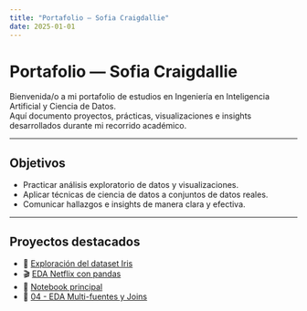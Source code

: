 ```yaml
---
title: "Portafolio — Sofia Craigdallie"
date: 2025-01-01
---
```


# Portafolio — Sofia Craigdallie  

Bienvenida/o a mi portafolio de estudios en Ingeniería en Inteligencia Artificial y Ciencia de Datos.  
Aquí documento proyectos, prácticas, visualizaciones e insights desarrollados durante mi recorrido académico.  

---

## Objetivos
- Practicar análisis exploratorio de datos y visualizaciones.  
- Aplicar técnicas de ciencia de datos a conjuntos de datos reales.  
- Comunicar hallazgos e insights de manera clara y efectiva.  

---

## Proyectos destacados
- 🌸 [Exploración del dataset Iris](portfolio/01-exploracion-iris.md)
- 🎬 [EDA Netflix con pandas](portfolio/03-eda-netflix.md)
- 📓 [Notebook principal](portfolio/analysis.ipynb)
- 🔗 [04 - EDA Multi-fuentes y Joins](portfolio/04-eda-multifuentesyjoins.md)